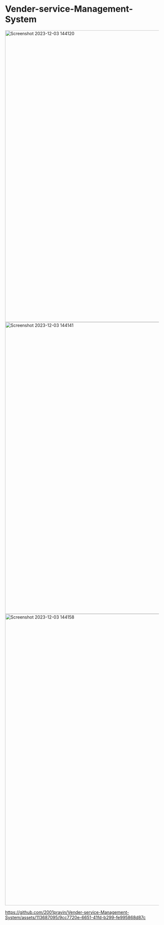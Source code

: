 # Vender-service-Management-System
<img width="957" alt="Screenshot 2023-12-03 144120" src="https://github.com/2001pravin/Vender-service-Management-System/assets/113687095/eea92a10-f03e-4c24-b170-51b828c8426e">
<img width="957" alt="Screenshot 2023-12-03 144141" src="https://github.com/2001pravin/Vender-service-Management-System/assets/113687095/ec9595ae-ee51-41ec-9b87-d64134f8b675">
<img width="956" alt="Screenshot 2023-12-03 144158" src="https://github.com/2001pravin/Vender-service-Management-System/assets/113687095/d452fd3d-701d-4059-8c7d-ee6d89ea5d99">


https://github.com/2001pravin/Vender-service-Management-System/assets/113687095/9cc7720e-6651-41fd-b299-fe995868d87c

